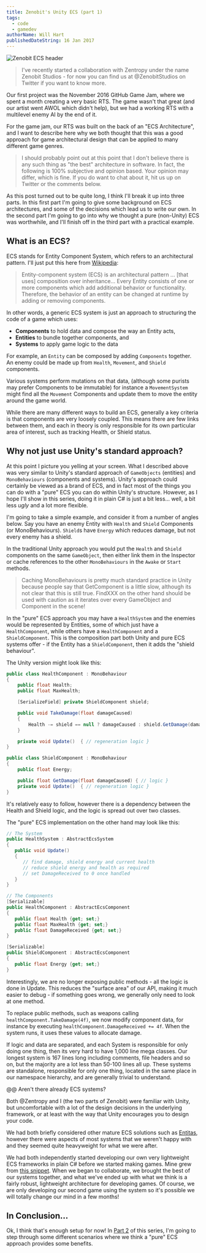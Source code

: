```yaml
---
title: Zenobit's Unity ECS (part 1)
tags:
  - code
  - gamedev
authorName: Will Hart
publishedDateString: 16 Jan 2017
---
```


![Zenobit ECS header](/images/zenobit_ecs/ecs-background-2.png)

> I've recently started a collaboration with Zentropy under the name Zenobit
> Studios - for now you can find us at @ZenobitStudios on Twitter if you want to
> know more.

Our first project was the November 2016 GitHub Game Jam, where we spent a month
creating a very basic RTS. The game wasn't that great (and our artist went AWOL
which didn't help), but we had a working RTS with a multilevel enemy AI by the
end of it.

For the game jam, our RTS was built on the back of an "ECS Architecture", and I
want to describe here why we both thought that this was a good approach for game
architectural design that can be applied to many different game genres.

> I should probably point out at this point that I don't believe there is any
> such thing as "the best" architecture in software. In fact, the following is
> 100% subjective and opinion based. Your opinion may differ, which is fine. If
> you do want to chat about it, hit us up on Twitter or the comments below.

As this post turned out to be quite long, I think I'll break it up into three
parts. In this first part I'm going to give some background on ECS
architectures, and some of the decisions which lead us to write our own. In the
second part I'm going to go into why we thought a pure (non-Unity) ECS was
worthwhile, and I'll finish off in the third part with a practical example.

## What is an ECS?

ECS stands for Entity Component System, which refers to an architectural
pattern. I'll just put this here from
[Wikipedia](https://en.wikipedia.org/wiki/Entity%E2%80%93component%E2%80%93system):

> Entity-component system (ECS) is an architectural pattern ... [that uses]
> composition over inheritance... Every Entity consists of one or more
> components which add additional behavior or functionality. Therefore, the
> behavior of an entity can be changed at runtime by adding or removing
> components.

In other words, a generic ECS system is just an approach to structuring the code
of a game which uses:

- **Components** to hold data and compose the way an Entity acts,
- **Entities** to bundle together components, and
- **Systems** to apply game logic to the data

For example, an `Entity` can be composed by adding `Components` together. An
enemy could be made up from `Health`, `Movement`, and `Shield` components.

Various systems perform mutations on that data, (although some purists may
prefer Components to be immutable) for instance a `MovementSystem` might find
all the `Movement` Components and update them to move the entity around the game
world.

While there are many different ways to build an ECS, generally a key criteria is
that components are very loosely coupled. This means there are few links between
them, and each in theory is only responsible for its own particular area of
interest, such as tracking Health, or Shield status.

## Why not just use Unity's standard approach?

At this point I picture you yelling at your screen. What I described above was
very similar to Unity's standard approach of `GameObjects` (entities) and
`MonoBehaviours` (components and systems). Unity's approach could certainly be
viewed as a brand of ECS, and in fact most of the things you can do with a
"pure" ECS you can do within Unity's structure. However, as I hope I'll show in
this series, doing it in plain C# is just a bit less... well, a bit less _ugly_
and a lot more flexible.

I'm going to take a simple example, and consider it from a number of angles
below. Say you have an enemy Entity with `Health` and `Shield` Components (or
MonoBehaviours). `Shield`s have `Energy` which reduces damage, but not every
enemy has a shield.

In the traditional Unity approach you would put the `Health` and `Shield`
components on the same `GameObject`, then either link them in the Inspector or
cache references to the other `MonoBehaviours` in the `Awake` or `Start`
methods.

> Caching MonoBehaviours is pretty much standard practice in Unity because
> people say that GetComponent is a little slow, although its not clear that this
> is still true. FindXXX on the other hand should be used with caution as it
> iterates over every GameObject and Component in the scene!

In the "pure" ECS approach you may have a `HealthSystem` and the enemies would
be represented by Entities, some of which just have a `HealthComponent`, while
others have a `HealthComponent` and a `ShieldComponent`. This is the composition
part both Unity and pure ECS systems offer - if the Entity has a
`ShieldComponent`, then it adds the "shield behaviour".

The Unity version might look like this:

```c#
public class HealthComponent : MonoBehaviour
{
    public float Health;
    public float MaxHealth;

    [SerializeField] private ShieldComponent shield;

    public void TakeDamage(float damageCaused)
    {
        Health -= shield == null ? damageCaused : shield.GetDamage(damageCaused);
    }

    private void Update()  { // regeneration logic }
}

public class ShieldComponent : MonoBehaviour
{
    public float Energy;

    public float GetDamage(float damageCaused) { // logic }
    private void Update()  { // regeneration logic }
}
```

It's relatively easy to follow, however there is a dependency between the Health
and Shield logic, and the logic is spread out over two classes.

The "pure" ECS implementation on the other hand may look like this:

```c#
// The System
public HealthSystem : AbstractEcsSystem
{
   public void Update()
   {
      // find damage, shield energy and current health
      // reduce shield energy and health as required
      // set DamageReceived to 0 once handled
   }
}

// The Components
[Serializable]
public HealthComponent : AbstractEcsComponent
{
   public float Health {get; set;}
   public float MaxHealth {get; set;}
   public float DamageReceived {get; set;}
}

[Serializable]
public ShieldComponent : AbstractEcsComponent
{
   public float Energy {get; set;}
}
```

Interestingly, we are no longer exposing public methods - all the logic is done
in Update. This reduces the "surface area" of our API, making it much easier to
debug - if something goes wrong, we generally only need to look at one method.

To replace public methods, such as weapons calling
`healthComponent.TakeDamage(4f)`, we now modify component data, for instance by
executing `healthComponent.DamageReceived += 4f`. When the system runs, it uses
these values to allocate damage.

If logic and data are separated, and each System is responsible for only doing
one thing, then its very hard to have 1,000 line mega classes. Our longest
system is 167 lines long including comments, file headers and so on, but the
majority are a lot less than 50-100 lines all up. These systems are standalone,
responsible for only one thing, located in the same place in our namespace
hierarchy, and are generally trivial to understand.

@@ Aren't there already ECS systems?

Both @Zentropy and I (the two parts of Zenobit) were familiar with Unity, but
uncomfortable with a lot of the design decisions in the underlying framework, or
at least with the way that Unity encourages you to design your code.

We had both briefly considered other mature ECS solutions such as
[Entitas](https://github.com/sschmid/Entitas-CSharp), however there were aspects
of most systems that we weren't happy with and they seemed quite heavyweight for
what we were after.

We had both independently started developing our own very lightweight ECS
frameworks in plain C# before we started making games. Mine grew from [this
snippet](https://gist.github.com/will-hart/4dce1335d05d34dfbc32d61d32e56b5b).
When we began to collaborate, we brought the best of our systems together, and
what we've ended up with what we think is a fairly robust, lightweight
architecture for developing games. Of course, we are only developing our second
game using the system so it's possible we will totally change our mind in a few
months!

## In Conclusion...

Ok, I think that's enough setup for now! In [Part 2](/zenobits-unity-ecs-part-1)
of this series, I'm going to step through some different scenarios where we
think a "pure" ECS approach provides some benefits.
